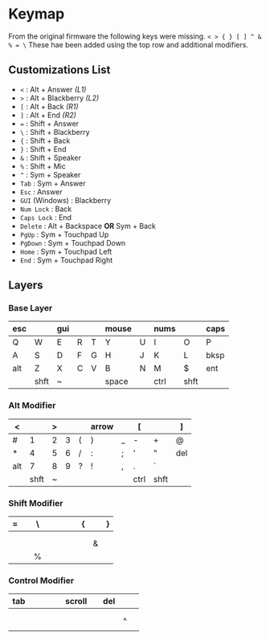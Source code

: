 # Keymap

From the original firmware the following keys were missing. `< > { } [ ] ^ & % = \` These hae been added using the top row and additional modifiers.

## Customizations List 

- `<` : Alt + Answer *(L1)*
- `>` : Alt + Blackberry *(L2)*
- `[` : Alt + Back *(R1)*
- `]` : Alt + End *(R2)*
- `=` : Shift + Answer
- `\` : Shift + Blackberry
- `{` : Shift + Back
- `}` : Shift + End
- `&` : Shift + Speaker
- `%` : Shift + Mic
- `^` : Sym + Speaker
- `Tab` : Sym + Answer
- `Esc` : Answer
- `GUI` (Windows) : Blackberry
- `Num Lock` : Back
- `Caps Lock` : End
- `Delete` : Alt + Backspace **OR** Sym + Back
- `PgUp` : Sym + Touchpad Up
- `PgDown` : Sym + Touchpad Down
- `Home` : Sym + Touchpad Left
- `End` : Sym + Touchpad Right

## Layers

### Base Layer 

|esc|    |gui|   |   |mouse|   |nums|    |caps|
|---|----|---|---|---|-----|---|----|----|----|
| Q | W  | E | R | T | Y   | U | I  | O  | P  |
| A | S  | D | F | G | H   | J | K  | L  |bksp|
|alt| Z  | X | C | V | B   | N | M  | $  |ent |
|   |shft| ~ |   |   |space|   |ctrl|shft|    |


### Alt Modifier

| < |    | > |   |   |arrow|   | [  |    | ] |
|---|----|---|---|---|-----|---|----|----|---|
| # | 1  | 2 | 3 | ( |  )  | _ | -  | +  | @ |
| * | 4  | 5 | 6 | / |  :  | ; | '  | "  |del|
|alt| 7  | 8 | 9 | ? |  !  | , | .  | `  |   |
|   |shft| ~ |   |   |     |   |ctrl|shft|   |


### Shift Modifier

| = |   | \ |   |   |   |   | { |   | } |
|---|---|---|---|---|---|---|---|---|---|
|   |   |   |   |   |   |   |   |   |   |
|   |   |   |   |   |   |   |   |   |   |
|   |   |   |   |   |   |   |   | & |   |
|   |   | % |   |   |   |   |   |   |   |

### Control Modifier

|tab|   |   |   |   |scroll|   |del|   |   |
|---|---|---|---|---|------|---|---|---|---|
|   |   |   |   |   |      |   |   |   |   |
|   |   |   |   |   |      |   |   |   |   |
|   |   |   |   |   |      |   |   | ^ |   |
|   |   |   |   |   |      |   |   |   |   |
